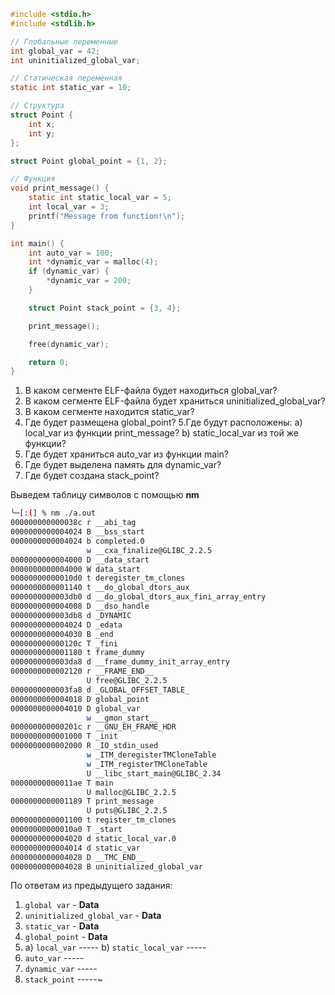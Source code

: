 ```c
#include <stdio.h>
#include <stdlib.h>

// Глобальные переменные
int global_var = 42; 
int uninitialized_global_var; 

// Статическая переменная
static int static_var = 10;

// Структура
struct Point {
    int x;
    int y;
};

struct Point global_point = {1, 2};

// Функция
void print_message() {
    static int static_local_var = 5;
    int local_var = 3;
    printf("Message from function!\n");
}

int main() {
    int auto_var = 100;
    int *dynamic_var = malloc(4);
    if (dynamic_var) {
        *dynamic_var = 200;
    }

    struct Point stack_point = {3, 4};

    print_message();

    free(dynamic_var); 

    return 0;
}


```

1. В каком сегменте ELF-файла будет находиться global_var?
2. В каком сегменте ELF-файла будет храниться uninitialized_global_var?
3. В каком сегменте находится static_var?
4. Где будет размещена global_point?
5.Где будут расположены:
a) local_var из функции print_message?
b) static_local_var из той же функции?
6. Где будет храниться auto_var из функции main?
7. Где будет выделена память для dynamic_var?
8. Где будет создана stack_point?




Выведем таблицу символов с помощью **nm**

```bash
╰─[:(] % nm ./a.out               
000000000000038c r __abi_tag
0000000000004024 B __bss_start
0000000000004024 b completed.0
                 w __cxa_finalize@GLIBC_2.2.5
0000000000004000 D __data_start
0000000000004000 W data_start
00000000000010d0 t deregister_tm_clones
0000000000001140 t __do_global_dtors_aux
0000000000003db0 d __do_global_dtors_aux_fini_array_entry
0000000000004008 D __dso_handle
0000000000003db8 d _DYNAMIC
0000000000004024 D _edata
0000000000004030 B _end
000000000000120c T _fini
0000000000001180 t frame_dummy
0000000000003da8 d __frame_dummy_init_array_entry
0000000000002120 r __FRAME_END__
                 U free@GLIBC_2.2.5
0000000000003fa8 d _GLOBAL_OFFSET_TABLE_
0000000000004018 D global_point
0000000000004010 D global_var
                 w __gmon_start__
000000000000201c r __GNU_EH_FRAME_HDR
0000000000001000 T _init
0000000000002000 R _IO_stdin_used
                 w _ITM_deregisterTMCloneTable
                 w _ITM_registerTMCloneTable
                 U __libc_start_main@GLIBC_2.34
00000000000011ae T main
                 U malloc@GLIBC_2.2.5
0000000000001189 T print_message
                 U puts@GLIBC_2.2.5
0000000000001100 t register_tm_clones
00000000000010a0 T _start
0000000000004020 d static_local_var.0
0000000000004014 d static_var
0000000000004028 D __TMC_END__
0000000000004028 B uninitialized_global_var
```

По ответам из предыдущего задания:


1. `global var` - **Data**
2. `uninitialized_global_var` - **Data**
3. `static_var` - **Data**
4. `global_point` - **Data**
5. 
    a) `local_var` ----- 
    b) `static_local_var` -----
6. `auto_var` -----
7. `dynamic_var` -----
8. `stack_point` -----~
